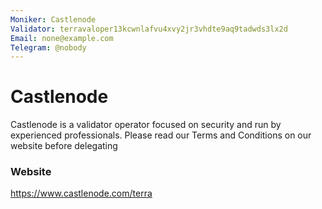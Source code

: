 ```yaml
---
Moniker: Castlenode
Validator: terravaloper13kcwnlafvu4xvy2jr3vhdte9aq9tadwds3lx2d
Email: none@example.com
Telegram: @nobody
---
```


# Castlenode

Castlenode is a validator operator focused on security and run by experienced professionals. Please read our Terms and Conditions on our website before delegating

### Website

https://www.castlenode.com/terra

